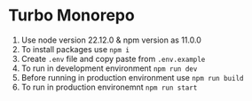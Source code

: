 # Turbo Monorepo

1. Use node version 22.12.0 & npm version as 11.0.0
2. To install packages use `npm i`
3. Create `.env` file and copy paste from `.env.example`
4. To run in development environment `npm run dev`
5. Before running in production environment use `npm run build`
5. To run in production environemnt `npm run start`